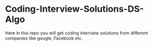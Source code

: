 # Coding-Interview-Solutions-DS-Algo
Here in this repo you will get coding interview solutions from different companies like google, Facebook etc.
